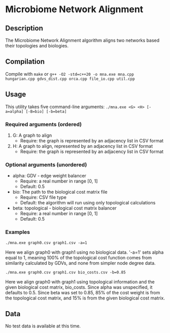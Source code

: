# Microbiome Network Alignment

## Description

The Microbiome Network Alignment algorithm aligns two networks based their topologies and biologies.

## Compilation

Compile with `make` or `g++ -O2 -std=c++20 -o mna.exe mna.cpp hungarian.cpp gdvs_dist.cpp orca.cpp file_io.cpp util.cpp`

## Usage

This utility takes five command-line arguments: `./mna.exe <G> <H> [-a=alpha] [-B=bio] [-b=beta]`

### Required arguments (ordered)

1. G: A graph to align
   - Require: the graph is represented by an adjacency list in CSV format
2. H: A graph to align, represented by an adjacency list in CSV format
   - Require: the graph is represented by an adjacency list in CSV format

### Optional arguments (unordered)

- alpha: GDV - edge weight balancer
  - Require: a real number in range [0, 1]
  - Default: 0.5
- bio: The path to the biological cost matrix file
  - Require: CSV file type
  - Default: the algorithm will run using only topological calculations
- beta: topological - biological cost matrix balancer
  - Require: a real number in range [0, 1]
  - Default: 0.5

### Examples

`./mna.exe graph0.csv graph1.csv -a=1`

Here we align graph0 with graph1 using no biological data. '-a=1' sets alpha equal to 1, meaning 100% of the topological cost function comes from similarity calculated by GDVs, and none from simpler node degree data.

`./mna.exe graph0.csv graph1.csv bio_costs.csv -b=0.85`

Here we align graph0 with graph1 using topological information and the given biological cost matrix, bio_costs. Since alpha was unspecified, it defaults to 0.5. Since beta was set to 0.85, 85% of the cost weight is from the topological cost matrix, and 15% is from the given biological cost matrix.

## Data

No test data is available at this time.

